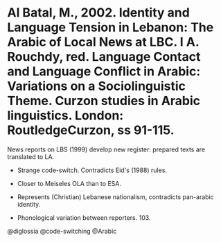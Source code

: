 # Al Batal, M., 2002. Identity and Language Tension in Lebanon: The Arabic of Local News at LBC.  I A. Rouchdy, red. Language Contact and Language Conflict in Arabic: Variations on a Sociolinguistic Theme. Curzon studies in Arabic linguistics. London: RoutledgeCurzon, ss 91-115.

News reports on LBS (1999) develop new register: prepared texts are translated to LA. 

- Strange code-switch. Contradicts Eid's (1988) rules.

- Closer to Meiseles OLA than to ESA.

- Represents (Christian) Lebanese nationalism, contradicts pan-arabic identity.

- Phonological variation between reporters. 103.

@diglossia
@code-switching
@Arabic
